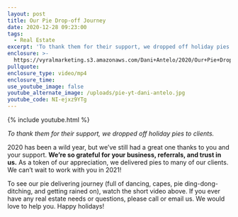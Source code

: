 ```yaml
---
layout: post
title: Our Pie Drop-off Journey
date: 2020-12-28 09:23:00
tags:
  - Real Estate
excerpt: 'To thank them for their support, we dropped off holiday pies to clients.'
enclosure: >-
  https://vyralmarketing.s3.amazonaws.com/Dani+Antelo/2020/Our+Pie+Drop-off+Journey.mp4
pullquote:
enclosure_type: video/mp4
enclosure_time:
use_youtube_image: false
youtube_alternate_image: /uploads/pie-yt-dani-antelo.jpg
youtube_code: NI-ejxz9YTg
---
```


{% include youtube.html %}

*To thank them for their support, we dropped off holiday pies to clients.*

2020 has been a wild year, but we’ve still had a great one thanks to you and your support. **We’re so grateful for your business, referrals, and trust in us.** As a token of our appreciation, we delivered pies to many of our clients. We can’t wait to work with you in 2021\!&nbsp;

To see our pie delivering journey (full of dancing, capes, pie ding-dong-ditching, and getting rained on), watch the short video above. If you ever have any real estate needs or questions, please call or email us. We would love to help you. Happy holidays\!
